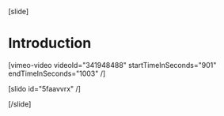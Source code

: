 [slide]
# Introduction

[vimeo-video videoId="341948488" startTimeInSeconds="901" endTimeInSeconds="1003" /]

[slido id="5faavvrx" /]

[/slide]